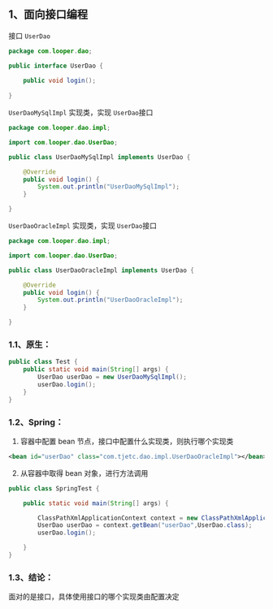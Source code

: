 ## 1、面向接口编程

接口 `UserDao`

~~~java
package com.looper.dao;

public interface UserDao {
	
	public void login();
	
}
~~~

`UserDaoMySqlImpl` 实现类，实现 `UserDao`接口

~~~java
package com.looper.dao.impl;

import com.looper.dao.UserDao;

public class UserDaoMySqlImpl implements UserDao {

	@Override
	public void login() {
		System.out.println("UserDaoMySqlImpl");
	}

}
~~~

`UserDaoOracleImpl` 实现类，实现 `UserDao`接口

~~~java
package com.looper.dao.impl;

import com.looper.dao.UserDao;

public class UserDaoOracleImpl implements UserDao {

	@Override
	public void login() {
		System.out.println("UserDaoOracleImpl");
	}

}
~~~

### 1.1、原生：

~~~java
public class Test {
    public static void main(String[] args) {
        UserDao userDao = new UserDaoMySqlImpl();
        userDao.login();
    }
}
~~~

### 1.2、Spring：

1. 容器中配置 bean 节点，接口中配置什么实现类，则执行哪个实现类

~~~xml
<bean id="userDao" class="com.tjetc.dao.impl.UserDaoOracleImpl"></bean>
~~~

2. 从容器中取得 bean 对象，进行方法调用

~~~java
public class SpringTest {

    public static void main(String[] args) {

        ClassPathXmlApplicationContext context = new ClassPathXmlApplicationContext("applicationContext.xml");
        UserDao userDao = context.getBean("userDao",UserDao.class);
        userDao.login();

    }
}
~~~

### 1.3、结论：

面对的是接口，具体使用接口的哪个实现类由配置决定




